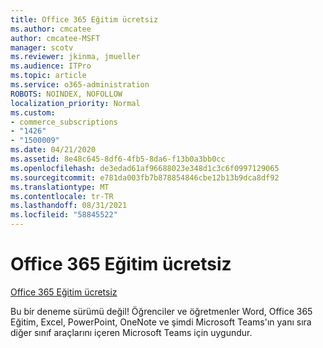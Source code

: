 ```yaml
---
title: Office 365 Eğitim ücretsiz
ms.author: cmcatee
author: cmcatee-MSFT
manager: scotv
ms.reviewer: jkinma, jmueller
ms.audience: ITPro
ms.topic: article
ms.service: o365-administration
ROBOTS: NOINDEX, NOFOLLOW
localization_priority: Normal
ms.custom:
- commerce_subscriptions
- "1426"
- "1500009"
ms.date: 04/21/2020
ms.assetid: 8e48c645-8df6-4fb5-8da6-f13b0a3bb0cc
ms.openlocfilehash: de3edad61af96688023e348d1c3c6f0997129065
ms.sourcegitcommit: e781da003fb7b878854846cbe12b13b9dca8df92
ms.translationtype: MT
ms.contentlocale: tr-TR
ms.lasthandoff: 08/31/2021
ms.locfileid: "58845522"
---
```

# <a name="office-365-education-for-free"></a>Office 365 Eğitim ücretsiz

[Office 365 Eğitim ücretsiz](https://products.office.com/student/office-in-education?ms.officeurl=students)
  
Bu bir deneme sürümü değil! Öğrenciler ve öğretmenler Word, Office 365 Eğitim, Excel, PowerPoint, OneNote ve şimdi Microsoft Teams'ın yanı sıra diğer sınıf araçlarını içeren Microsoft Teams için uygundur.